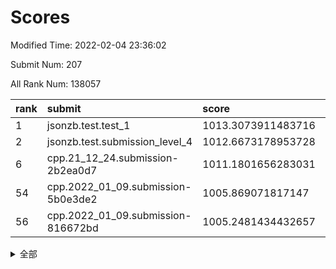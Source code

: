 # Scores

Modified Time: 2022-02-04 23:36:02

Submit Num: 207

All Rank Num: 138057

| rank |               submit               |       score        |       sigma        | pk_num |
| :--- | :--------------------------------- | :----------------- | :----------------- | :----- |
| 1    | jsonzb.test.test_1                 | 1013.3073911483716 | 0.7830096822169906 | 2674   |
| 2    | jsonzb.test.submission_level_4     | 1012.6673178953728 | 0.7791396502608762 | 2671   |
| 6    | cpp.21_12_24.submission-2b2ea0d7   | 1011.1801656283031 | 0.7593413621386477 | 2667   |
| 54   | cpp.2022_01_09.submission-5b0e3de2 | 1005.869071817147  | 0.7160474885136029 | 2667   |
| 56   | cpp.2022_01_09.submission-816672bd | 1005.2481434432657 | 0.7111586157054968 | 2669   |


<details>
<summary>全部</summary>

| rank |                 submit                 |       score        |       sigma        | pk_num |
| :--- | :------------------------------------- | :----------------- | :----------------- | :----- |
| 1    | jsonzb.test.test_1                     | 1013.3073911483716 | 0.7830096822169906 | 2674   |
| 2    | jsonzb.test.submission_level_4         | 1012.6673178953728 | 0.7791396502608762 | 2671   |
| 3    | gobigger.level_3.submission_level_3_45 | 1011.474078676736  | 0.772995294691708  | 2670   |
| 4    | gobigger.level_3.submission_level_3_16 | 1011.3912264617962 | 0.7913699817202527 | 2669   |
| 5    | gobigger.level_3.submission_level_3_21 | 1011.3833955267261 | 0.7758933165433036 | 2665   |
| 6    | cpp.21_12_24.submission-2b2ea0d7       | 1011.1801656283031 | 0.7593413621386477 | 2667   |
| 7    | gobigger.level_3.submission_level_3_3  | 1011.1519131240061 | 0.7651017456660152 | 2668   |
| 8    | gobigger.level_3.submission_level_3_20 | 1010.9461651764268 | 0.769320082905862  | 2668   |
| 9    | gobigger.level_3.submission_level_3_43 | 1010.8327625921542 | 0.7543936317773468 | 2670   |
| 10   | gobigger.level_3.submission_level_3_8  | 1010.8270910237027 | 0.777539700643093  | 2672   |
| 11   | gobigger.level_3.submission_level_3_25 | 1010.7588202996219 | 0.7778671511901908 | 2669   |
| 12   | gobigger.level_3.submission_level_3_2  | 1010.5884823246548 | 0.75664381852971   | 2666   |
| 13   | gobigger.level_3.submission_level_3_38 | 1010.5527014670278 | 0.7358873302273163 | 2667   |
| 14   | gobigger.level_3.submission_level_3_34 | 1010.5305182875928 | 0.7457724601681828 | 2668   |
| 15   | gobigger.level_3.submission_level_3_40 | 1010.521588237035  | 0.7555670884377236 | 2667   |
| 16   | gobigger.level_3.submission_level_3_46 | 1010.4908670826071 | 0.7839982337528817 | 2662   |
| 17   | gobigger.level_3.submission_level_3_10 | 1010.4552056113965 | 0.761992228065811  | 2666   |
| 18   | gobigger.level_3.submission_level_3_1  | 1010.3825243620414 | 0.7747560874059386 | 2666   |
| 19   | gobigger.level_3.submission_level_3_0  | 1010.3423554896884 | 0.7735485844024701 | 2670   |
| 20   | gobigger.level_3.submission_level_3_4  | 1010.1780155851708 | 0.7788209076035143 | 2664   |
| 21   | gobigger.level_3.submission_level_3_41 | 1010.1520603926193 | 0.7626845150845754 | 2672   |
| 22   | gobigger.level_3.submission_level_3_12 | 1010.054981146041  | 0.753784321268441  | 2666   |
| 23   | gobigger.level_3.submission_level_3_17 | 1010.0377829074753 | 0.7399806020919443 | 2672   |
| 24   | gobigger.level_3.submission_level_3_14 | 1010.0279314402859 | 0.7651944049241024 | 2668   |
| 25   | gobigger.level_3.submission_level_3_5  | 1009.8987759937255 | 0.7743969815731011 | 2667   |
| 26   | gobigger.level_3.submission_level_3_26 | 1009.844252149412  | 0.7495415298775527 | 2667   |
| 27   | gobigger.level_3.submission_level_3_48 | 1009.8220121836072 | 0.75048914381917   | 2667   |
| 28   | gobigger.level_3.submission_level_3_49 | 1009.7858372283348 | 0.7441694461565667 | 2664   |
| 29   | gobigger.level_3.submission_level_3_31 | 1009.774768730482  | 0.7815229469434634 | 2673   |
| 30   | gobigger.level_3.submission_level_3_35 | 1009.7506466700107 | 0.7431508255327381 | 2668   |
| 31   | gobigger.level_3.submission_level_3_23 | 1009.7433761648824 | 0.7571087360907753 | 2669   |
| 32   | gobigger.level_3.submission_level_3_32 | 1009.6889833890907 | 0.7702352060670459 | 2666   |
| 33   | gobigger.level_3.submission_level_3_47 | 1009.5982549384815 | 0.7407387103248293 | 2671   |
| 34   | gobigger.level_3.submission_level_3_18 | 1009.5674306920301 | 0.7547618059213543 | 2666   |
| 35   | gobigger.level_3.submission_level_3_13 | 1009.5545303604354 | 0.7858734289455466 | 2668   |
| 36   | gobigger.level_3.submission_level_3_27 | 1009.481929084741  | 0.7359320651486531 | 2668   |
| 37   | gobigger.level_3.submission_level_3_42 | 1009.4130948249349 | 0.7552073726017597 | 2669   |
| 38   | gobigger.level_3.submission_level_3_11 | 1009.4034134009094 | 0.7592162683417654 | 2667   |
| 39   | gobigger.level_3.submission_level_3_19 | 1009.3975711033868 | 0.7549400990390858 | 2665   |
| 40   | gobigger.level_3.submission_level_3_9  | 1009.3447099053842 | 0.7612955881250034 | 2668   |
| 41   | gobigger.level_3.submission_level_3_15 | 1009.3071122080601 | 0.7644908773481338 | 2668   |
| 42   | gobigger.level_3.submission_level_3_39 | 1009.2474941262013 | 0.7671951066487936 | 2668   |
| 43   | gobigger.level_3.submission_level_3_37 | 1009.2159060654691 | 0.7518020657108238 | 2667   |
| 44   | gobigger.level_3.submission_level_3_44 | 1009.2064400862348 | 0.7382481415518051 | 2670   |
| 45   | gobigger.level_3.submission_level_3_24 | 1009.0785815571138 | 0.7484754947447435 | 2671   |
| 46   | gobigger.level_3.submission_level_3_6  | 1009.0516783691465 | 0.756300842683335  | 2669   |
| 47   | gobigger.level_3.submission_level_3_29 | 1008.9949614512616 | 0.7547623433809686 | 2667   |
| 48   | gobigger.level_3.submission_level_3_30 | 1008.9900679912165 | 0.7453196853642161 | 2668   |
| 49   | gobigger.level_3.submission_level_3_7  | 1008.9604230940565 | 0.7730986318751714 | 2666   |
| 50   | gobigger.level_3.submission_level_3_36 | 1008.8106056713888 | 0.7469782149230435 | 2668   |
| 51   | gobigger.level_3.submission_level_3_22 | 1008.7645954171807 | 0.7560055654375074 | 2665   |
| 52   | gobigger.level_3.submission_level_3_28 | 1008.4306644704161 | 0.7547417713346212 | 2667   |
| 53   | gobigger.level_3.submission_level_3_33 | 1007.7905165526515 | 0.7433235356477195 | 2668   |
| 54   | cpp.2022_01_09.submission-5b0e3de2     | 1005.869071817147  | 0.7160474885136029 | 2667   |
| 55   | gobigger.level_1.submission_level_1_12 | 1005.5394238655988 | 0.7279677849183555 | 2657   |
| 56   | cpp.2022_01_09.submission-816672bd     | 1005.2481434432657 | 0.7111586157054968 | 2669   |
| 57   | gobigger.level_1.submission_level_1_16 | 1004.8475116576244 | 0.7126609556422717 | 2673   |
| 58   | gobigger.level_1.submission_level_1_15 | 1004.4797594729914 | 0.730176828621626  | 2668   |
| 59   | gobigger.level_1.submission_level_1_32 | 1004.3486159242821 | 0.7211807485362384 | 2668   |
| 60   | gobigger.level_1.submission_level_1_36 | 1004.3182027352655 | 0.7095878995433024 | 2676   |
| 61   | gobigger.level_1.submission_level_1_13 | 1004.3088105181016 | 0.7105976576445522 | 2670   |
| 62   | gobigger.level_1.submission_level_1_49 | 1004.2374899027238 | 0.7154731599799621 | 2666   |
| 63   | gobigger.level_1.submission_level_1_43 | 1004.2180637621952 | 0.7202293204739676 | 2664   |
| 64   | gobigger.level_1.submission_level_1_47 | 1004.1136436824531 | 0.7190987462310031 | 2668   |
| 65   | gobigger.level_1.submission_level_1_45 | 1004.0501777678679 | 0.7165550226011983 | 2664   |
| 66   | gobigger.level_1.submission_level_1_48 | 1004.0351714770677 | 0.7285975359331134 | 2663   |
| 67   | gobigger.level_1.submission_level_1_6  | 1003.9137704838279 | 0.7246519818345049 | 2667   |
| 68   | gobigger.level_1.submission_level_1_24 | 1003.8944717218045 | 0.726619713423074  | 2665   |
| 69   | gobigger.level_1.submission_level_1_23 | 1003.7584596393501 | 0.7280507770466297 | 2671   |
| 70   | gobigger.level_1.submission_level_1_35 | 1003.7522550018942 | 0.7141529298243029 | 2662   |
| 71   | gobigger.level_1.submission_level_1_8  | 1003.7511845843188 | 0.7129833024396647 | 2671   |
| 72   | gobigger.level_1.submission_level_1_4  | 1003.6442266043391 | 0.717133655091161  | 2675   |
| 73   | gobigger.level_1.submission_level_1_5  | 1003.5871292690803 | 0.7226444174211819 | 2673   |
| 74   | gobigger.level_1.submission_level_1_26 | 1003.5180244614379 | 0.7181542523878526 | 2666   |
| 75   | gobigger.level_1.submission_level_1_9  | 1003.5014021499709 | 0.7100612224730138 | 2670   |
| 76   | gobigger.level_1.submission_level_1_31 | 1003.4297690057762 | 0.7251364207368488 | 2667   |
| 77   | gobigger.level_1.submission_level_1_34 | 1003.3996616858076 | 0.7126788465101203 | 2671   |
| 78   | gobigger.level_1.submission_level_1_14 | 1003.3932598188889 | 0.7207038097309261 | 2670   |
| 79   | gobigger.level_1.submission_level_1_25 | 1003.3720395125275 | 0.7018317347174874 | 2667   |
| 80   | gobigger.level_1.submission_level_1_20 | 1003.3344382588415 | 0.7133522513621441 | 2670   |
| 81   | gobigger.level_1.submission_level_1_2  | 1003.320192487033  | 0.7010613635389313 | 2667   |
| 82   | gobigger.level_1.submission_level_1_42 | 1003.2878356255093 | 0.7184956866733793 | 2666   |
| 83   | gobigger.level_1.submission_level_1_18 | 1003.2510645743267 | 0.7097833364415105 | 2666   |
| 84   | gobigger.level_1.submission_level_1_10 | 1003.1225422557443 | 0.7111096047012176 | 2670   |
| 85   | gobigger.level_1.submission_level_1_37 | 1003.0928741848878 | 0.7269321430139298 | 2667   |
| 86   | gobigger.level_1.submission_level_1_44 | 1003.0677175798365 | 0.7101938906707548 | 2667   |
| 87   | gobigger.level_1.submission_level_1_0  | 1002.9918972054303 | 0.7130564473680376 | 2663   |
| 88   | gobigger.level_1.submission_level_1_27 | 1002.942171242781  | 0.7067609820301084 | 2670   |
| 89   | gobigger.level_1.submission_level_1_40 | 1002.905829644597  | 0.7195406990067901 | 2669   |
| 90   | gobigger.level_1.submission_level_1_46 | 1002.8455345864008 | 0.709626530975608  | 2667   |
| 91   | gobigger.level_1.submission_level_1_11 | 1002.8338753210842 | 0.7233782925485461 | 2669   |
| 92   | gobigger.level_1.submission_level_1_28 | 1002.7444836689857 | 0.7117257142016997 | 2668   |
| 93   | gobigger.level_1.submission_level_1_17 | 1002.7258408887833 | 0.7096245310814538 | 2666   |
| 94   | gobigger.level_1.submission_level_1_38 | 1002.6705870755349 | 0.7276533057032708 | 2665   |
| 95   | gobigger.level_1.submission_level_1_39 | 1002.6080268485254 | 0.6955411204876956 | 2669   |
| 96   | gobigger.level_1.submission_level_1_1  | 1002.5856739879904 | 0.7067278787713474 | 2667   |
| 97   | gobigger.level_1.submission_level_1_41 | 1002.5221854563292 | 0.7104179376867568 | 2670   |
| 98   | gobigger.level_1.submission_level_1_21 | 1002.4624590549436 | 0.7152914040621662 | 2666   |
| 99   | gobigger.level_1.submission_level_1_33 | 1002.3752914332214 | 0.7242438435713924 | 2665   |
| 100  | gobigger.level_1.submission_level_1_19 | 1002.3662463113918 | 0.7113246917873884 | 2671   |
| 101  | gobigger.level_1.submission_level_1_30 | 1002.123415358093  | 0.7113851116032885 | 2664   |
| 102  | gobigger.level_1.submission_level_1_3  | 1002.0664117346266 | 0.7121645076663015 | 2660   |
| 103  | gobigger.level_1.submission_level_1_29 | 1002.0527734626866 | 0.7098691027447215 | 2668   |
| 104  | gobigger.level_1.submission_level_1_7  | 1002.00196759304   | 0.7257747168641635 | 2662   |
| 105  | gobigger.level_1.submission_level_1_22 | 1001.7746787563691 | 0.712984677455342  | 2668   |
| 106  | gobigger.random.submission_random_44   | 997.2108777057605  | 0.7067078886283127 | 2669   |
| 107  | gobigger.random.submission_random_3    | 996.9799931875342  | 0.7105246880986678 | 2665   |
| 108  | gobigger.random.submission_random_37   | 996.908529074415   | 0.7081224236988365 | 2668   |
| 109  | gobigger.random.submission_random_36   | 996.7480813037074  | 0.7140205657000803 | 2665   |
| 110  | gobigger.random.submission_random_35   | 996.6727557134204  | 0.7010797460787613 | 2670   |
| 111  | gobigger.random.submission_random_21   | 996.534003898462   | 0.7206817674406295 | 2670   |
| 112  | gobigger.random.submission_random_24   | 996.5286059485611  | 0.7131751861423744 | 2669   |
| 113  | gobigger.random.submission_random_31   | 996.5235549745469  | 0.7062509054666849 | 2670   |
| 114  | gobigger.random.submission_random_4    | 996.5100891023203  | 0.6962185045908605 | 2674   |
| 115  | gobigger.random.submission_random_1    | 996.5004394579896  | 0.7113937407848613 | 2672   |
| 116  | gobigger.random.submission_random_48   | 996.4710705784952  | 0.7063714243590092 | 2666   |
| 117  | gobigger.random.submission_random_28   | 996.3634892574352  | 0.7259282503878203 | 2671   |
| 118  | gobigger.random.submission_random_46   | 996.3084117455367  | 0.6992318434343576 | 2668   |
| 119  | gobigger.random.submission_random_47   | 996.2200940392314  | 0.7078391347705032 | 2668   |
| 120  | gobigger.random.submission_random_23   | 996.2035764872842  | 0.7225503264006721 | 2668   |
| 121  | gobigger.random.submission_random_29   | 996.1871930135169  | 0.7018194892218439 | 2665   |
| 122  | gobigger.random.submission_random_45   | 996.1315909065181  | 0.7009130257474829 | 2667   |
| 123  | gobigger.random.submission_random_9    | 995.9751589106207  | 0.7090428730521966 | 2670   |
| 124  | gobigger.random.submission_random_2    | 995.9618825206919  | 0.7061169148410972 | 2667   |
| 125  | gobigger.random.submission_random_20   | 995.9264375448114  | 0.7178951394418426 | 2669   |
| 126  | gobigger.random.submission_random_14   | 995.922626728398   | 0.72171704107851   | 2668   |
| 127  | gobigger.random.submission_random_25   | 995.9098868792073  | 0.713154620416329  | 2663   |
| 128  | gobigger.random.submission_random_11   | 995.881272157482   | 0.7180087976323754 | 2671   |
| 129  | gobigger.random.submission_random_13   | 995.8529024576217  | 0.6954012057314848 | 2670   |
| 130  | gobigger.random.submission_random_40   | 995.8411142487912  | 0.7229341859722346 | 2671   |
| 131  | gobigger.random.submission_random_38   | 995.8175353226007  | 0.7152110869756999 | 2665   |
| 132  | gobigger.random.submission_random_43   | 995.7968145112893  | 0.7108738462182295 | 2671   |
| 133  | gobigger.random.submission_random_30   | 995.7792993507762  | 0.6966962682445208 | 2669   |
| 134  | gobigger.random.submission_random_22   | 995.6695636254005  | 0.7069696824292518 | 2667   |
| 135  | gobigger.random.submission_random_15   | 995.5979185003879  | 0.7199633388681774 | 2663   |
| 136  | gobigger.random.submission_random_41   | 995.494163872545   | 0.7224616901972772 | 2667   |
| 137  | gobigger.random.submission_random_19   | 995.4903733008624  | 0.7084442512041889 | 2663   |
| 138  | gobigger.random.submission_random_8    | 995.4774100001175  | 0.7155413003732953 | 2663   |
| 139  | gobigger.random.submission_random_5    | 995.4764243467014  | 0.7144588573184494 | 2667   |
| 140  | gobigger.random.submission_random_6    | 995.4517984950689  | 0.7362394261392935 | 2667   |
| 141  | gobigger.random.submission_random_7    | 995.4406935311488  | 0.7200017857538117 | 2665   |
| 142  | gobigger.random.submission_random_10   | 995.4315111467278  | 0.7074316621604345 | 2672   |
| 143  | gobigger.random.submission_random_12   | 995.4049697828297  | 0.7161038876746817 | 2663   |
| 144  | gobigger.random.submission_random_42   | 995.3351048196458  | 0.7368999314466227 | 2667   |
| 145  | gobigger.random.submission_random_16   | 995.3257050368339  | 0.723769264731239  | 2664   |
| 146  | gobigger.random.submission_random_27   | 995.2255633864143  | 0.7231792821766708 | 2671   |
| 147  | gobigger.random.submission_random_33   | 995.2162583398037  | 0.7024040743073244 | 2668   |
| 148  | gobigger.random.submission_random_0    | 995.1750169811344  | 0.7142648517238782 | 2672   |
| 149  | gobigger.random.submission_random_17   | 995.1726410289647  | 0.702976276848234  | 2666   |
| 150  | gobigger.random.submission_random_32   | 995.1543097260551  | 0.7201382120190772 | 2667   |
| 151  | gobigger.random.submission_random_49   | 995.0781199158469  | 0.7083834450636353 | 2669   |
| 152  | gobigger.random.submission_random_18   | 994.8558816231587  | 0.7304681915115275 | 2659   |
| 153  | gobigger.random.submission_random_26   | 994.7333914439673  | 0.716799298276321  | 2667   |
| 154  | gobigger.random.submission_random_34   | 994.5181355379065  | 0.7215303316719311 | 2668   |
| 155  | gobigger.random.submission_random_39   | 994.4649908819979  | 0.7167421304757768 | 2668   |
| 156  | gobigger.level_2.submission_level_2_14 | 994.172457799662   | 0.7415008408781373 | 2664   |
| 157  | gobigger.level_2.submission_level_2_31 | 993.7803710493208  | 0.744155802445446  | 2671   |
| 158  | gobigger.level_2.submission_level_2_8  | 993.7361544591245  | 0.739954824369963  | 2661   |
| 159  | gobigger.level_2.submission_level_2_39 | 993.5428154774603  | 0.7250482348205584 | 2666   |
| 160  | gobigger.level_2.submission_level_2_40 | 993.3444735224075  | 0.7351193813606628 | 2669   |
| 161  | gobigger.level_2.submission_level_2_37 | 993.280629954636   | 0.7399964889208173 | 2669   |
| 162  | gobigger.level_2.submission_level_2_15 | 993.2336006261814  | 0.7490085338419753 | 2669   |
| 163  | gobigger.level_2.submission_level_2_12 | 993.2128074169617  | 0.72000376959283   | 2673   |
| 164  | gobigger.level_2.submission_level_2_2  | 993.1916105004972  | 0.7265759622395855 | 2670   |
| 165  | gobigger.level_2.submission_level_2_47 | 992.9395192888227  | 0.7256490020513057 | 2670   |
| 166  | gobigger.level_2.submission_level_2_13 | 992.8957067623699  | 0.7423916947599578 | 2664   |
| 167  | gobigger.level_2.submission_level_2_46 | 992.8164973644066  | 0.7393963575370462 | 2668   |
| 168  | gobigger.level_2.submission_level_2_19 | 992.7909679456145  | 0.7453467957594216 | 2665   |
| 169  | gobigger.level_2.submission_level_2_3  | 992.7211491657453  | 0.749774777732484  | 2667   |
| 170  | gobigger.level_2.submission_level_2_44 | 992.7137543923595  | 0.7404490341335926 | 2672   |
| 171  | gobigger.level_2.submission_level_2_9  | 992.6271167855023  | 0.7373638110189316 | 2670   |
| 172  | gobigger.level_2.submission_level_2_42 | 992.6176048557364  | 0.7602951918033513 | 2670   |
| 173  | gobigger.level_2.submission_level_2_36 | 992.6001635014045  | 0.7311764844172436 | 2670   |
| 174  | gobigger.level_2.submission_level_2_27 | 992.5738778819157  | 0.7344214423082563 | 2667   |
| 175  | gobigger.level_2.submission_level_2_23 | 992.4635858146124  | 0.732279612401162  | 2671   |
| 176  | gobigger.level_2.submission_level_2_38 | 992.4377443034206  | 0.7491042207273167 | 2669   |
| 177  | gobigger.level_2.submission_level_2_6  | 992.424885329907   | 0.734509713082193  | 2668   |
| 178  | gobigger.level_2.submission_level_2_25 | 992.3983233499871  | 0.7540329712986569 | 2668   |
| 179  | gobigger.level_2.submission_level_2_32 | 992.3865889231434  | 0.748347550364679  | 2669   |
| 180  | gobigger.level_2.submission_level_2_7  | 992.3073070686854  | 0.7404652124665223 | 2664   |
| 181  | gobigger.level_2.submission_level_2_0  | 992.1313135520212  | 0.7589728407631342 | 2668   |
| 182  | gobigger.level_2.submission_level_2_20 | 992.046136199292   | 0.7589354600430648 | 2668   |
| 183  | gobigger.level_2.submission_level_2_4  | 991.8605416585837  | 0.7514798460503016 | 2672   |
| 184  | gobigger.level_2.submission_level_2_17 | 991.8271378210287  | 0.7305061653006074 | 2667   |
| 185  | gobigger.level_2.submission_level_2_26 | 991.7550418423115  | 0.7467458028275636 | 2669   |
| 186  | gobigger.level_2.submission_level_2_24 | 991.6737577043689  | 0.747686550734786  | 2670   |
| 187  | gobigger.level_2.submission_level_2_34 | 991.6404361356649  | 0.7514710369738578 | 2666   |
| 188  | gobigger.level_2.submission_level_2_33 | 991.6403112928931  | 0.7515020222891263 | 2667   |
| 189  | gobigger.level_2.submission_level_2_43 | 991.6146881501256  | 0.7518481775809441 | 2667   |
| 190  | gobigger.level_2.submission_level_2_22 | 991.5875706722362  | 0.7450252630033368 | 2666   |
| 191  | gobigger.level_2.submission_level_2_30 | 991.5795530424655  | 0.7530536641475148 | 2671   |
| 192  | gobigger.level_2.submission_level_2_28 | 991.5582000469435  | 0.7551147904062343 | 2668   |
| 193  | gobigger.level_2.submission_level_2_18 | 991.5266795024675  | 0.7457294151808658 | 2666   |
| 194  | gobigger.level_2.submission_level_2_49 | 991.5165765145615  | 0.7609909928801758 | 2663   |
| 195  | gobigger.level_2.submission_level_2_5  | 991.2776755344842  | 0.7497408342673244 | 2663   |
| 196  | gobigger.level_2.submission_level_2_21 | 991.1792259074267  | 0.7429515140734896 | 2671   |
| 197  | gobigger.level_2.submission_level_2_48 | 991.1757356158315  | 0.7501689293590272 | 2666   |
| 198  | gobigger.level_2.submission_level_2_35 | 991.1133425698258  | 0.7700024872847395 | 2667   |
| 199  | gobigger.level_2.submission_level_2_10 | 991.0515987335452  | 0.7525836841057673 | 2663   |
| 200  | gobigger.level_2.submission_level_2_1  | 991.0346800756604  | 0.7794855407886147 | 2674   |
| 201  | gobigger.level_2.submission_level_2_16 | 991.0076346605377  | 0.7526510996056675 | 2670   |
| 202  | gobigger.level_2.submission_level_2_45 | 990.9982075806819  | 0.7737810138192124 | 2669   |
| 203  | gobigger.level_2.submission_level_2_29 | 990.715318505993   | 0.7565185881810845 | 2667   |
| 204  | gobigger.level_2.submission_level_2_41 | 990.6949094244915  | 0.7603939352803724 | 2667   |
| 205  | gobigger.level_2.submission_level_2_11 | 990.2320799709843  | 0.7782245181988631 | 2670   |
| 206  | gobigger.none.submission_none_0        | 977.1528880238008  | 1.4383246607958027 | 2669   |
| 207  | gobigger.none.submission_none_1        | 976.4553467803403  | 1.490241477148622  | 2671   |

</details>
